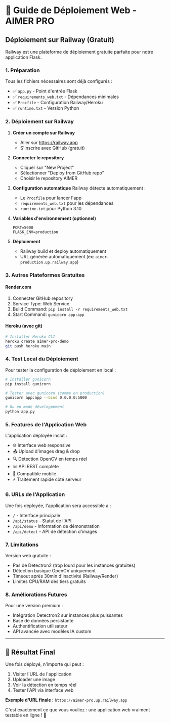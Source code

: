 # 🚀 Guide de Déploiement Web - AIMER PRO

## Déploiement sur Railway (Gratuit)

Railway est une plateforme de déploiement gratuite parfaite pour notre application Flask.

### 1. Préparation

Tous les fichiers nécessaires sont déjà configurés :
- ✅ `app.py` - Point d'entrée Flask
- ✅ `requirements_web.txt` - Dépendances minimales
- ✅ `Procfile` - Configuration Railway/Heroku
- ✅ `runtime.txt` - Version Python

### 2. Déploiement sur Railway

1. **Créer un compte sur Railway**
   - Aller sur https://railway.app
   - S'inscrire avec GitHub (gratuit)

2. **Connecter le repository**
   - Cliquer sur "New Project"
   - Sélectionner "Deploy from GitHub repo"
   - Choisir le repository AIMER

3. **Configuration automatique**
   Railway détecte automatiquement :
   - Le `Procfile` pour lancer l'app
   - `requirements_web.txt` pour les dépendances
   - `runtime.txt` pour Python 3.10

4. **Variables d'environnement (optionnel)**
   ```
   PORT=5000
   FLASK_ENV=production
   ```

5. **Déploiement**
   - Railway build et deploy automatiquement
   - URL générée automatiquement (ex: `aimer-production.up.railway.app`)

### 3. Autres Plateformes Gratuites

#### Render.com
1. Connecter GitHub repository
2. Service Type: Web Service
3. Build Command: `pip install -r requirements_web.txt`
4. Start Command: `gunicorn app:app`

#### Heroku (avec git)
```bash
# Installer Heroku CLI
heroku create aimer-pro-demo
git push heroku main
```

### 4. Test Local du Déploiement

Pour tester la configuration de déploiement en local :

```bash
# Installer gunicorn
pip install gunicorn

# Tester avec gunicorn (comme en production)
gunicorn app:app --bind 0.0.0.0:5000

# Ou en mode développement
python app.py
```

### 5. Features de l'Application Web

L'application déployée inclut :
- 🌐 Interface web responsive
- 📤 Upload d'images drag & drop
- 🔍 Détection OpenCV en temps réel
- 📊 API REST complète
- 📱 Compatible mobile
- ⚡ Traitement rapide côté serveur

### 6. URLs de l'Application

Une fois déployée, l'application sera accessible à :
- `/` - Interface principale
- `/api/status` - Statut de l'API
- `/api/demo` - Information de démonstration
- `/api/detect` - API de détection d'images

### 7. Limitations

Version web gratuite :
- Pas de Detectron2 (trop lourd pour les instances gratuites)
- Détection basique OpenCV uniquement
- Timeout après 30min d'inactivité (Railway/Render)
- Limites CPU/RAM des tiers gratuits

### 8. Améliorations Futures

Pour une version premium :
- Intégration Detectron2 sur instances plus puissantes
- Base de données persistante
- Authentification utilisateur
- API avancée avec modèles IA custom

---

## 🎯 Résultat Final

Une fois déployé, n'importe qui peut :
1. Visiter l'URL de l'application
2. Uploader une image
3. Voir la détection en temps réel
4. Tester l'API via interface web

**Exemple d'URL finale :** `https://aimer-pro.up.railway.app`

C'est exactement ce que vous vouliez : une application web vraiment testable en ligne ! 🎉
